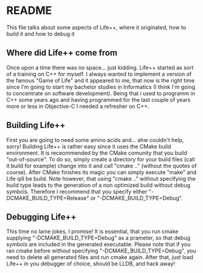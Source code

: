 # README

This file talks about some aspects of Life++, where it originated, how to build it and how to debug it

## Where did Life++ come from

Once upon a time there was no space... just kidding. Life++ started as sort of a training on C++ for myself.
I always wanted to implement a version of the famous "Game of Life" and it appeared to me, that now is the
right time since I'm going to start my bachelor studies in Informatics (I think I'm going to concentrate on
software development). Being that i used to programm in C++ some years ago and having programmed for the last
couple of years more or less in Objective-C I needed a refresher on C++.

## Building Life++

First you are going to need some amino acids and... ahw couldn't help, sorry! Building Life++ is rather easy
since it uses the CMake build environment. It is receommended by the CMake comunity that you build "out-of-source".
To do so, simply create a directory for your build files (call it build for example) change into it and call
"cmake .." (without the quotes of course). After CMake finishes its magic you can simply execute "make" and
Life qill be build. Note however, that using "cmake .." without specifying the build type leads to the generation
of a non optimized build without debug symbols. Therefore I recommend that you specify either "-DCMAKE_BUILD_TYPE=Release"
or "-DCMAKE_BUILD_TYPE=Debug".

## Debugging Life++

This time no lame jokes, I promise! It is essential, that you run cmake supplying "-DCMAKE_BUILD_TYPE=Debug"
as a prameter, so that debug symbols are included in the generated executable. Please note that if you ran
cmake before without specifying "-DCMAKE_BUILD_TYPE=Debug", you need to delete all generated files and run
cmake again. After that, just load Life++ in you debugger of choice, should be LLDB, and hack away!